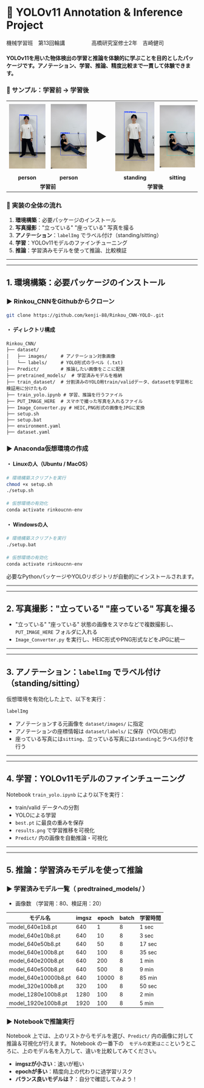 # :memo: YOLOv11 Annotation & Inference Project

機械学習班　第13回輪講　　　　　高橋研究室修士2年　吉崎健司

#### YOLOv11を用いた物体検出の学習と推論を体験的に学ぶことを目的としたパッケージです。アノテーション、学習、推論、精度比較まで一貫して体験できます。

<h3>📸 サンプル：学習前 → 学習後</h3>

<table>
  <tr>
    <td><img src="runs/detect/pre_yolov11n/IMG_3555.jpg" width="170px"></td>
    <td><img src="runs/detect/pre_yolov11n/IMG_3657.jpg" width="170px"></td>
    <td style="font-size: 32px; text-align: center;">▶</td>
    <td><img src="runs/detect/predict/IMG_3555.jpg" width="170px"></td>
    <td><img src="runs/detect/predict/IMG_3657.jpg" width="170px"></td>
  </tr>
  <tr>
    <!-- キャプション -->
    <td align="center"><strong>person</strong></td>
    <td align="center"><strong>person</strong></td>
    <td></td>
    <td align="center"><strong>standing</strong></td>
    <td align="center"><strong>sitting</strong></td>
  </tr>
  <tr>
    <td colspan="2" align="center"><strong>学習前</strong></td>
    <td></td>
    <td colspan="2" align="center"><strong>学習後</strong></td>
  </tr>
  
</table>


### :triangular_flag_on_post: 実装の全体の流れ
1. **環境構築**：必要パッケージのインストール
2. **写真撮影**："立っている" "座っている" 写真を撮る
3. **アノテーション**：`labelImg` でラベル付け（standing/sitting）
4. **学習**：YOLOv11モデルのファインチューニング
5. **推論**：学習済みモデルを使って推論、比較検証


---------------------------------------------------------------------------------
---------------------------------------------------------------------------------

##  1. **環境構築**：必要パッケージのインストール
### ▶ Rinkou_CNNをGithubからクローン
```bash
git clone https://github.com/kenji-88/Rinkou_CNN-YOLO-.git
```
#### ・ ディレクトリ構成

```
Rinkou_CNN/
├── dataset/
│   ├── images/     # アノテーション対象画像
│   └── labels/     # YOLO形式のラベル (.txt)
├── Predict/        # 推論したい画像をここに配置
├── pretrained_models/  # 学習済みモデルを格納
├── train_dataset/  # 分割済みのYOLO用train/validデータ、datasetを学習用と検証用に分けたもの
├── train_yolo.ipynb # 学習、推論を行うファイル
├── PUT_IMAGE_HERE  # スマホで撮った写真を入れるファイル
├── Image_Converter.py # HEIC,PNG形式の画像をJPGに変換
├── setup.sh
├── setup.bat
├── environment.yaml
├── dataset.yaml
```


### ▶ Anaconda仮想環境の作成

#### ・ Linuxの人（Ubuntu / MacOS）
```bash
# 環境構築スクリプトを実行
chmod +x setup.sh
./setup.sh

# 仮想環境の有効化
conda activate rinkoucnn-env
```

#### ・ Windowsの人
```bash
# 環境構築スクリプトを実行
./setup.bat

# 仮想環境の有効化
conda activate rinkoucnn-env
```

必要なPythonパッケージやYOLOリポジトリが自動的にインストールされます。

---------------------------------------------------------------------------------
---------------------------------------------------------------------------------
##  2. **写真撮影**："立っている" "座っている" 写真を撮る

- "立っている" "座っている" 状態の画像をスマホなどで複数撮影し、`PUT_IMAGE_HERE` フォルダに入れる
-  `Image_Converter.py` を実行し、HEIC形式やPNG形式などをJPGに統一

---------------------------------------------------------------------------------
---------------------------------------------------------------------------------
##  3. **アノテーション**：`labelImg` でラベル付け（standing/sitting）


仮想環境を有効化した上で、以下を実行：
```bash
labelImg
```
- アノテーションする元画像を `dataset/images/` に指定
- アノテーションの座標情報は `dataset/labels/` に保存（YOLO形式）
- 座っている写真には`sitting`、立っている写真には`standing`とラベル付けを行う


---------------------------------------------------------------------------------
---------------------------------------------------------------------------------

##  4. **学習**：YOLOv11モデルのファインチューニング


Notebook `train_yolo.ipynb` により以下を実行：
- train/valid データへの分割
- YOLOによる学習
- `best.pt` に最良の重みを保存
- `results.png` で学習推移を可視化
- `Predict/` 内の画像を自動推論・可視化

---------------------------------------------------------------------------------
---------------------------------------------------------------------------------

##  5. **推論**：学習済みモデルを使って推論


### ▶ 学習済みモデル一覧（ predtrained_models/ ）

- 画像数 （学習用：80、検証用：20）

| モデル名             | imgsz | epoch | batch | 学習時間 |
|---------------------|--------|--------|--------|--------|
| model_640e1b8.pt    | 640    | 1      | 8      |  1 sec  |
| model_640e10b8.pt   | 640    | 10     | 8      |  3 sec  |
| model_640e50b8.pt   | 640    | 50     | 8      |  17 sec |
| model_640e100b8.pt  | 640    | 100    | 8      |  35 sec |
| model_640e200b8.pt  | 640    | 200    | 8      |  1 min  |
| model_640e500b8.pt  | 640    | 500    | 8      |  9 min  |
| model_640e10000b8.pt| 640    | 10000  | 8      |  85 min |
| model_320e100b8.pt  | 320    | 100    | 8      |  50 sec |
| model_1280e100b8.pt | 1280   | 100    | 8      |  2 min  |
| model_1920e100b8.pt | 1920   | 100    | 8      |  5 min  |

### ▶ Notebookで推論実行

Notebook 上では、上のリストからモデルを選び、`Predict/` 内の画像に対して推論＆可視化が行えます。
Notebook の一番下の　`モデルの変更はここ`というところに、上のモデル名を入力して、違いを比較してみてください。
- **imgszが小さい**：速いが粗い
- **epochが多い**：精度向上の代わりに過学習リスク
- **バランス良いモデルは？**：自分で確認してみよう！



